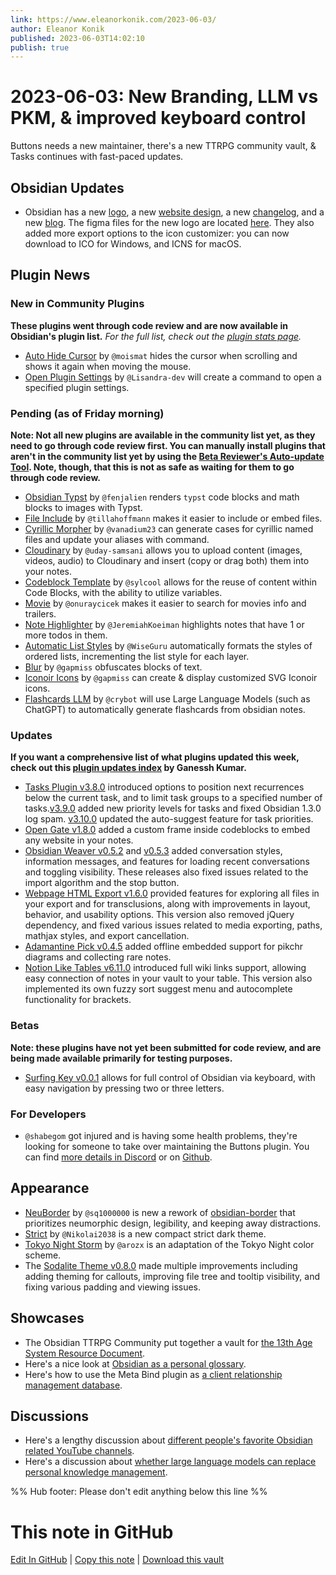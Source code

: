 ```yaml
---
link: https://www.eleanorkonik.com/2023-06-03/
author: Eleanor Konik
published: 2023-06-03T14:02:10
publish: true
---
```


# 2023-06-03: New Branding, LLM vs PKM, & improved keyboard control
Buttons needs a new maintainer, there's a new TTRPG community vault, & Tasks continues with fast-paced updates.

## Obsidian Updates

* Obsidian has a new [logo](https://obsidian.md/blog/new-obsidian-icon/?ref=eleanorkonik.com), a new [website design](https://obsidian.md/?ref=eleanorkonik.com), a new [changelog](https://obsidian.md/changelog?ref=eleanorkonik.com), and a new [blog](https://obsidian.md/blog/?ref=eleanorkonik.com). The figma files for the new logo are located [here](https://www.figma.com/community/file/1246118009912598137?ref=eleanorkonik.com). They also added more export options to the icon customizer: you can now download to ICO for Windows, and ICNS for macOS.

## Plugin News

### New in Community Plugins

__These plugins went through code review and are now available in Obsidian's plugin list.__ _For the full list, check out the [plugin stats page](https://obsidian-plugin-stats.vercel.app/new?ref=eleanorkonik.com)._

* [Auto Hide Cursor](https://github.com/moismat/obsidian-auto-hide-cursor?ref=eleanorkonik.com) by `@moismat` hides the cursor when scrolling and shows it again when moving the mouse.
* [Open Plugin Settings](https://github.com/Lisandra-dev/open-plugin-settings-commands?ref=eleanorkonik.com) by `@Lisandra-dev` will create a command to open a specified plugin settings.

### Pending (as of Friday morning)

__Note: Not all new plugins are available in the community list yet, as they need to go through code review first. You can manually install plugins that aren't in the community list yet by using the [Beta Reviewer's Auto-update Tool](https://github.com/TfTHacker/obsidian42-brat?ref=eleanorkonik.com). Note, though, that this is not as safe as waiting for them to go through code review.__

* [Obsidian Typst](https://github.com/fenjalien/obsidian-typst?ref=eleanorkonik.com) by `@fenjalien` renders `typst` code blocks and math blocks to images with Typst.
* [File Include](https://github.com/tillahoffmann/obsidian-file-include?ref=eleanorkonik.com) by `@tillahoffmann` makes it easier to include or embed files.
* [Cyrillic Morpher](https://github.com/vanadium23/obsidian-cyrillic-morpher?ref=eleanorkonik.com) by `@vanadium23` can generate cases for cyrillic named files and update your aliases with command.
* [Cloudinary](https://github.com/uday-samsani/obsidian-cloudinary?ref=eleanorkonik.com) by `@uday-samsani` allows you to upload content (images, videos, audio) to Cloudinary and insert (copy or drag both) them into your notes.
* [Codeblock Template](https://github.com/sylcool/obsidian-codeblock-template?ref=eleanorkonik.com) by `@sylcool` allows for the reuse of content within Code Blocks, with the ability to utilize variables.
* [Movie](https://github.com/onuraycicek/obsidian-movie?ref=eleanorkonik.com) by `@onuraycicek` makes it easier to search for movies info and trailers.
* [Note Highlighter](https://github.com/JeremiahKoeiman/obsidian-note-highlighter?ref=eleanorkonik.com) by `@JeremiahKoeiman` highlights notes that have 1 or more todos in them.
* [Automatic List Styles](https://github.com/WiseGuru/obsidian-automatic-list-styles?ref=eleanorkonik.com) by `@WiseGuru` automatically formats the styles of ordered lists, incrementing the list style for each layer.
* [Blur](https://github.com/gapmiss/blur?ref=eleanorkonik.com) by `@gapmiss` obfuscates blocks of text.
* [Iconoir Icons](https://github.com/gapmiss/iconoir-icons?ref=eleanorkonik.com) by `@gapmiss` can create & display customized SVG Iconoir icons.
* [Flashcards LLM](https://github.com/crybot/obsidian-flashcards-llm?ref=eleanorkonik.com) by `@crybot` will use Large Language Models (such as ChatGPT) to automatically generate flashcards from obsidian notes.

### Updates

__If you want a comprehensive list of what plugins updated this week, check out this [plugin updates index](https://obsidian-plugin-stats.vercel.app/updates?ref=eleanorkonik.com) by Ganessh Kumar.__

* [Tasks Plugin v3.8.0](https://github.com/obsidian-tasks-group/obsidian-tasks/releases/tag/3.8.0?ref=eleanorkonik.com) introduced options to position next recurrences below the current task, and to limit task groups to a specified number of tasks.[v3.9.0](https://github.com/obsidian-tasks-group/obsidian-tasks/releases/tag/3.9.0?ref=eleanorkonik.com) added new priority levels for tasks and fixed Obsidian 1.3.0 log spam. [v3.10.0](https://github.com/obsidian-tasks-group/obsidian-tasks/releases/tag/3.10.0?ref=eleanorkonik.com) updated the auto-suggest feature for task priorities.
* [Open Gate v1.8.0](https://youtube.com/shorts/8Wb9YMuSv7Q?feature=share&ref=eleanorkonik.com) added a custom frame inside codeblocks to embed any website in your notes.
* [Obsidian Weaver v0.5.2](https://github.com/vasilecampeanu/obsidian-weaver/releases/tag/0.5.2?ref=eleanorkonik.com) and [v0.5.3](https://github.com/vasilecampeanu/obsidian-weaver/releases/tag/0.5.3?ref=eleanorkonik.com) added conversation styles, information messages, and features for loading recent conversations and toggling visibility. These releases also fixed issues related to the import algorithm and the stop button.
* [Webpage HTML Export v1.6.0](https://github.com/KosmosisDire/obsidian-webpage-export/?ref=eleanorkonik.com) provided features for exploring all files in your export and for transclusions, along with improvements in layout, behavior, and usability options. This version also removed jQuery dependency, and fixed various issues related to media exporting, paths, mathjax styles, and export cancellation.
* [Adamantine Pick v0.4.5](https://github.com/notlibrary/obsidian-adamantine-pick/releases/tag/0.4.5?ref=eleanorkonik.com) added offline embedded support for pikchr diagrams and collecting rare notes.
* [Notion Like Tables v6.11.0](https://github.com/trey-wallis/obsidian-notion-like-tables/releases/tag/6.11.0?ref=eleanorkonik.com) introduced full wiki links support, allowing easy connection of notes in your vault to your table. This version also implemented its own fuzzy sort suggest menu and autocomplete functionality for brackets.

### Betas

__Note: these plugins have not yet been submitted for code review, and are being made available primarily for testing purposes.__

* [Surfing Key v0.0.1](https://github.com/Quorafind/Obsidian-Surfing-Key?ref=eleanorkonik.com) allows for full control of Obsidian via keyboard, with easy navigation by pressing two or three letters.

### For Developers

* `@shabegom` got injured and is having some health problems, they're looking for someone to take over maintaining the Buttons plugin. You can find [more details in Discord](https://discord.com/channels/686053708261228577/840286264964022302/1112556010796744745?ref=eleanorkonik.com) or on [Github](https://github.com/shabegom/buttons/issues/179?ref=eleanorkonik.com).

## Appearance

* [NeuBorder](https://github.com/sq1000000/NeuBorder?ref=eleanorkonik.com) by `@sq1000000` is new a rework of [obsidian-border](https://github.com/Akifyss/obsidian-border?ref=eleanorkonik.com) that prioritizes neumorphic design, legibility, and keeping away distractions.
* [Strict](https://github.com/Nikolai2038/strict-obsidian-theme?ref=eleanorkonik.com) by `@Nikolai2038` is a new compact strict dark theme.
* [Tokyo Night Storm](https://github.com/arozx/obsidian_tokyo-night-storm?ref=eleanorkonik.com) by `@arozx` is an adaptation of the Tokyo Night color scheme.
* The [Sodalite Theme v0.8.0](https://github.com/tomzorz/Sodalite?ref=eleanorkonik.com) made multiple improvements including adding theming for callouts, improving file tree and tooltip visibility, and fixing various padding and viewing issues.

## Showcases

* The Obsidian TTRPG Community put together a vault for [the 13th Age System Resource Document](https://github.com/Obsidian-TTRPG-Community/13th-Age-SRD-Markdown?ref=eleanorkonik.com).
* Here's a nice look at [Obsidian as a personal glossary](https://www.reddit.com/r/ObsidianMD/comments/13wgmay/a_good_illustration_how_i_use_callouts_tags/?ref=eleanorkonik.com).
* Here's how to use the Meta Bind plugin as [a client relationship management database](https://www.reddit.com/r/ObsidianMD/comments/13u66my/obsidian_as_crm_meta_bind_plugin_how_to_take/?ref=eleanorkonik.com).

## Discussions

* Here's a lengthy discussion about [different people's favorite Obsidian related YouTube channels](https://www.reddit.com/r/ObsidianMD/comments/13wt420/what_are_your_favorite_youtube_channels_for/?ref=eleanorkonik.com).
* Here's a discussion about [whether large language models can replace personal knowledge management](https://www.reddit.com/r/ObsidianMD/comments/13u35j9/ai_replaces_obsidianmd/?ref=eleanorkonik.com).

%% Hub footer: Please don't edit anything below this line %%

# This note in GitHub

<span class="git-footer">[Edit In GitHub](https://github.dev/obsidian-community/obsidian-hub/blob/main/01%20-%20Community/Obsidian%20Roundup/2023-06-03%20New%20Branding%2C%20LLM%20vs%20PKM%2C%20%26%20improved%20keyboard%20control.md "git-hub-edit-note") | [Copy this note](https://raw.githubusercontent.com/obsidian-community/obsidian-hub/main/01%20-%20Community/Obsidian%20Roundup/2023-06-03%20New%20Branding%2C%20LLM%20vs%20PKM%2C%20%26%20improved%20keyboard%20control.md "git-hub-copy-note") | [Download this vault](https://github.com/obsidian-community/obsidian-hub/archive/refs/heads/main.zip "git-hub-download-vault") </span>
